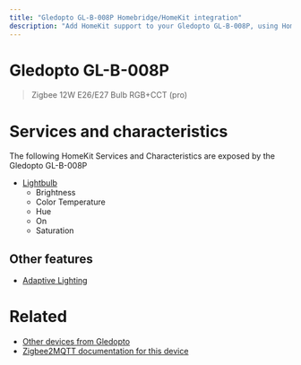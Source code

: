 ```yaml
---
title: "Gledopto GL-B-008P Homebridge/HomeKit integration"
description: "Add HomeKit support to your Gledopto GL-B-008P, using Homebridge, Zigbee2MQTT and homebridge-z2m."
---
```

<!---
This file has been GENERATED using src/docgen/docgen.ts
DO NOT EDIT THIS FILE MANUALLY!
-->
# Gledopto GL-B-008P
> Zigbee 12W E26/E27 Bulb RGB+CCT (pro)


# Services and characteristics
The following HomeKit Services and Characteristics are exposed by
the Gledopto GL-B-008P

* [Lightbulb](../../light.md)
  * Brightness
  * Color Temperature
  * Hue
  * On
  * Saturation


## Other features
* [Adaptive Lighting](../../light.md)


# Related
* [Other devices from Gledopto](../index.md#gledopto)
* [Zigbee2MQTT documentation for this device](https://www.zigbee2mqtt.io/devices/GL-B-008P.html)
